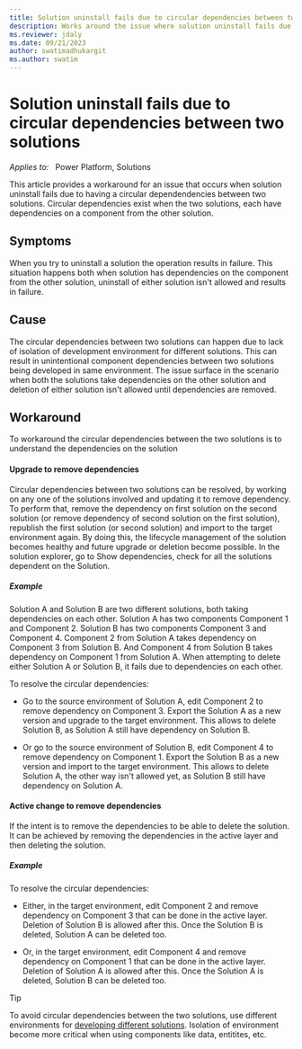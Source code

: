 ```yaml
---
title: Solution uninstall fails due to circular dependencies between two solutions.
description: Works around the issue where solution uninstall fails due to having a circular dependendencies between two solutions.
ms.reviewer: jdaly
ms.date: 09/21/2023
author: swatimadhukargit
ms.author: swatim
---
```

# Solution uninstall fails due to circular dependencies between two solutions

_Applies to:_ &nbsp; Power Platform, Solutions

This article provides a workaround for an issue that occurs when solution uninstall fails due to having a circular dependendencies between two solutions. Circular dependencies exist when the two solutions, each have dependencies on a component from the other solution.

## Symptoms

When you try to uninstall a solution the operation results in failure. This situation happens both when solution has dependencies on the component from the other solution, uninstall of either solution isn't allowed and results in failure.

## Cause

The circular dependencies between two solutions can happen due to lack of isolation of development environment for different solutions. This can result in unintentional component dependencies between two solutions being developed in same environment. The issue surface in the scenario when both the solutions take dependencies on the other solution and deletion of either solution isn't allowed until dependencies are removed.

## Workaround

To workaround the circular dependencies between the two solutions is to understand the dependencies on the solution 

#### Upgrade to remove dependencies


Circular dependencies between two solutions can be resolved, by working on any one of the solutions involved and updating it to remove dependency. To perform that, remove the dependency on first solution on the second solution (or remove dependency of second solution on the first solution), republish the first solution (or second solution) and import to the target environment again. By doing this, the lifecycle management of the solution becomes healthy and future upgrade or deletion become possible.
In the solution explorer, go to Show dependencies, check for all the solutions dependent on the Solution.

##### Example

Solution A and Solution B are two different solutions, both taking dependencies on each other.
Solution A has two components Component 1 and Component 2. Solution B has two components Component 3 and Component 4.
Component 2 from Solution A takes dependency on Component 3 from Solution B. And Component 4 from Solution B takes dependency on Component 1 from Solution A.
When attempting to delete either Solution A or Solution B, it fails due to dependencies on each other.

To resolve the circular dependencies:

- Go to the source environment of Solution A, edit Component 2 to remove dependency on Component 3. Export the Solution A as a new version and upgrade to the target environment. This allows to delete Solution B, as Solution A still have dependency on Solution B.

- Or go to the source environment of Solution B, edit Component 4 to remove dependency on Component 1. Export the Solution B as a new version and import to the target environment. This allows to delete Solution A, the other way isn't allowed yet, as Solution B still have dependency on Solution A.

#### Active change to remove dependencies

If the intent is to remove the dependencies to be able to delete the solution. It can be achieved by removing the dependencies in the active layer and then deleting the solution.

##### Example

To resolve the circular dependencies:

- Either, in the target environment, edit Component 2 and remove dependency on Component 3 that can be done in the active layer. Deletion of Solution B is allowed after this. Once the Solution B is deleted, Solution A can be deleted too.

- Or, in the target environment, edit Component 4 and remove dependency on Component 1 that can be done in the active layer. Deletion of Solution A is allowed after this. Once the Solution A is deleted, Solution B can be deleted too.

>[!TIP]
>To avoid circular dependencies between the two solutions, use different environments for [developing different solutions](/power-platform/alm/organize-solutions#multiple-solution-layering-and-dependencies). Isolation of environment become more critical when using components like data, entitites, etc.
